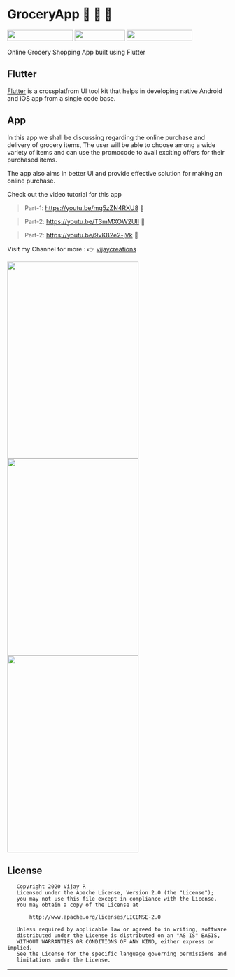 # GroceryApp  :pineapple:  :cherries:  :corn: 
<image src="https://user-images.githubusercontent.com/58719230/84263920-faf5f800-ab3d-11ea-924d-a1c8f3a8bae7.png" width="150" height="25"> <image src="https://user-images.githubusercontent.com/58719230/84273719-a443ea80-ab4c-11ea-956e-78b2c61a8f16.png" width="115" height="25"> <image src="https://user-images.githubusercontent.com/58719230/84273140-f0daf600-ab4b-11ea-8715-33a6a63d27df.png" width="150" height="25">


Online Grocery Shopping App built using Flutter

## Flutter
[Flutter](https://flutter.dev/) is a crossplatfrom UI tool kit that helps in developing native Android and iOS app from a single code base.


## App 
In this app we shall be discussing regarding the online purchase and delivery of grocery items, The user will be able to choose among a wide variety of items and can use the promocode to avail exciting offers for their purchased items.

The app also aims in better UI and provide effective solution for making an online purchase.

Check out the video tutorial for this app

>Part-1: https://youtu.be/mg5zZN4RXU8  :watermelon:

>Part-2: https://youtu.be/T3mMXOW2UlI  :watermelon:

>Part-2: https://youtu.be/9vK82e2-jVk  :watermelon:


Visit my Channel for more : :point_right: [vijaycreations](https://www.youtube.com/channel/UCBC_Z7jla1GSITcqLKAtPxQ)

<image src="https://user-images.githubusercontent.com/58719230/83389079-38a3a400-a40d-11ea-8c0a-ae28f2a867ea.gif" width="300" height="450"> <image src="https://user-images.githubusercontent.com/58719230/85201765-93029700-b31f-11ea-99db-a937e179e4c5.png" width="300" height="450"> <image src="https://user-images.githubusercontent.com/58719230/86525419-81cf9380-bea4-11ea-8db3-125971ccbdf2.png" width="300" height="450"> 
  
## License
```
   Copyright 2020 Vijay R
   Licensed under the Apache License, Version 2.0 (the "License");
   you may not use this file except in compliance with the License.
   You may obtain a copy of the License at

       http://www.apache.org/licenses/LICENSE-2.0

   Unless required by applicable law or agreed to in writing, software
   distributed under the License is distributed on an "AS IS" BASIS,
   WITHOUT WARRANTIES OR CONDITIONS OF ANY KIND, either express or implied.
   See the License for the specific language governing permissions and
   limitations under the License.
   ```
   
   -------------------

